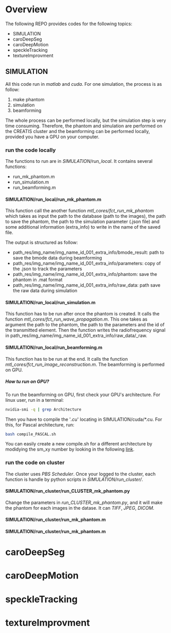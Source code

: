 # Overview

The following REPO provides codes for the following topics:
* SIMULATION
* caroDeepSeg
* caroDeepMotion
* speckleTracking
* textureImprovment

## SIMULATION
All this code run in *matlab* and *cuda*. For one simulation, the process is as follow:
1. make phantom
2. simulation
3. beamforming

The whole process can be performed locally, but the simulation step is very time consuming. Therefore, the phantom and simulation are performed on the CREATIS cluster and the beamforming can be performed locally, provided you have a GPU on your computer.

### run the code locally
The functions to run are in *SIMULATION/run_local*. It contains several functions:
* run_mk_phantom.m
* run_simulation.m
* run_beamforming.m

#### SIMULATION/run_local/run_mk_phantom.m
This function call the another function *mtl_cores/fct_run_mk_phantom* which takes as input the path to the database (path to the images), the path to save the phantom, the path to the simulation parameter (.json file) and some additional information (extra_info) to write in the name of the saved file.

The output is structured as follow:
* path_res/img_name/img_name_id_001_extra_info/bmode_result: path to save the bmode data during beamforming
* path_res/img_name/img_name_id_001_extra_info/parameters: copy of the .json to track the parameters
* path_res/img_name/img_name_id_001_extra_info/phantom: save the phantom in .mat format
* path_res/img_name/img_name_id_001_extra_info/raw_data: path save the raw data during simulation

#### SIMULATION/run_local/run_simulation.m
This function has to be run after once the phantom is created. It calls the function *mtl_cores/fct_run_wave_propagation.m*. This one takes as argument the path to the phantom, the path to the parameters and the id of the transmitted element. Then the function writes the radiofrequency signal in path_res/img_name/img_name_id_001_extra_info/raw_data/_raw. 

#### SIMULATION/run_local/run_beamforming.m
This function has to be run at the end. It calls the function *mtl_cores/fct_run_image_reconstruction.m*. The beamforming is performed on GPU.

##### How tu run on GPU?
To run the beamforming on GPU, first check your GPU's architecture. For linux user, run in a terminal:
```sh
nvidia-smi -q | grep Architecture
```
Then you have to compile the '*.cu*' locating in SIMULATION/cuda/*.cu. For this, for Pascal architecture, run:
```sh
bash compile_PASCAL.sh
```
You can easily create a new compile.sh for a different architecture by modidying the sm_xy number by looking in the following [link](https://docs.nvidia.com/cuda/cuda-compiler-driver-nvcc/index.html#gpu-compilation).

### run the code on cluster

The cluster uses *PBS Scheduler*. Once your logged to the cluster, each function is handle by python scripts in *SIMULATION/run_cluster/*. 

#### SIMULATION/run_cluster/run_CLUSTER_mk_phantom.py

Change the parameters in *run_CLUSTER_mk_phantom.py*, and it will make the phantom for each images in the datase. It can *TIFF*, *JPEG*, *DICOM*.

#### SIMULATION/run_cluster/run_mk_phantom.m



#### SIMULATION/run_cluster/run_mk_phantom.m


# caroDeepSeg

# caroDeepMotion

# speckleTracking

# textureImprovment
